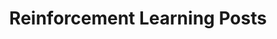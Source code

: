 ---
layout: archive
permalink: /reinforcement-learning/
title: "Reinforcement Learning Posts"
author_profile: true
header:
  image: "/assets/images/rl-diagram.svg"
---
